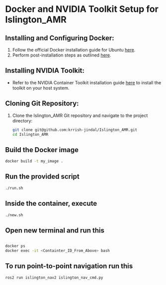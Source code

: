 # Docker and NVIDIA Toolkit Setup for Islington_AMR

## Installing and Configuring Docker:

1. Follow the official Docker installation guide for Ubuntu [here](https://docs.docker.com/engine/install/ubuntu/).
2. Perform post-installation steps as outlined [here](https://docs.docker.com/engine/install/linux-postinstall/).

## Installing NVIDIA Toolkit:

- Refer to the NVIDIA Container Toolkit installation guide [here](https://docs.nvidia.com/datacenter/cloud-native/container-toolkit/latest/install-guide.html) to install the toolkit on your host system.

## Cloning Git Repository:

1. Clone the Islington_AMR Git repository and navigate to the project directory:

   ```bash
   git clone git@github.com:krrish-jindal/Islington_AMR.git
   cd Islington_AMR
   ```
## Build the Docker image

   ```bash
docker build -t my_image .
```

## Run the provided script

   ```bash
./run.sh
```

## Inside the container, execute

   ```bash
./new.sh
```
## Open new terminal and run this

```bash

docker ps 
docker exec -it <Containter_ID_From_Above> bash
```

## To run point-to-point navigation run this

   ```bash
ros2 run islington_nav2 islington_nav_cmd.py
```

